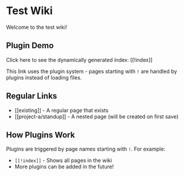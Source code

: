 # Test Wiki

Welcome to the test wiki!

## Plugin Demo

Click here to see the dynamically generated index: [[!index]]

This link uses the plugin system - pages starting with `!` are handled by plugins instead of loading files.

## Regular Links

- [[existing]] - A regular page that exists
- [[project-a/standup]] - A nested page (will be created on first save)

## How Plugins Work

Plugins are triggered by page names starting with `!`. For example:
- `[[!index]]` - Shows all pages in the wiki
- More plugins can be added in the future!
